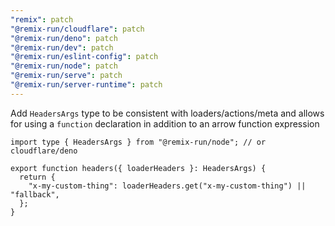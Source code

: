 ```yaml
---
"remix": patch
"@remix-run/cloudflare": patch
"@remix-run/deno": patch
"@remix-run/dev": patch
"@remix-run/eslint-config": patch
"@remix-run/node": patch
"@remix-run/serve": patch
"@remix-run/server-runtime": patch
---
```


Add `HeadersArgs` type to be consistent with loaders/actions/meta and allows for using a `function` declaration in addition to an arrow function expression

```tsx
import type { HeadersArgs } from "@remix-run/node"; // or cloudflare/deno

export function headers({ loaderHeaders }: HeadersArgs) {
  return {
    "x-my-custom-thing": loaderHeaders.get("x-my-custom-thing") || "fallback",
  };
}
```
